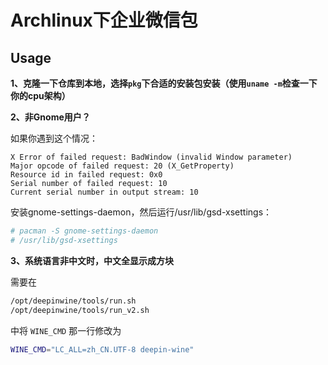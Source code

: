 
Archlinux下企业微信包
===================

## Usage

**1、克隆一下仓库到本地，选择`pkg`下合适的安装包安装（使用`uname -m`检查一下你的cpu架构）**

**2、非Gnome用户？**

  如果你遇到这个情况：

  ```
  X Error of failed request: BadWindow (invalid Window parameter)
  Major opcode of failed request: 20 (X_GetProperty)
  Resource id in failed request: 0x0
  Serial number of failed request: 10
  Current serial number in output stream: 10
  ```

  安装gnome-settings-daemon，然后运行/usr/lib/gsd-xsettings：

  ```sh
  # pacman -S gnome-settings-daemon
  # /usr/lib/gsd-xsettings
  ```


**3、系统语言非中文时，中文全显示成方块**

  需要在

  ```sh
  /opt/deepinwine/tools/run.sh
  /opt/deepinwine/tools/run_v2.sh
  ```

  中将 `WINE_CMD` 那一行修改为

  ```sh
  WINE_CMD="LC_ALL=zh_CN.UTF-8 deepin-wine"
  ```